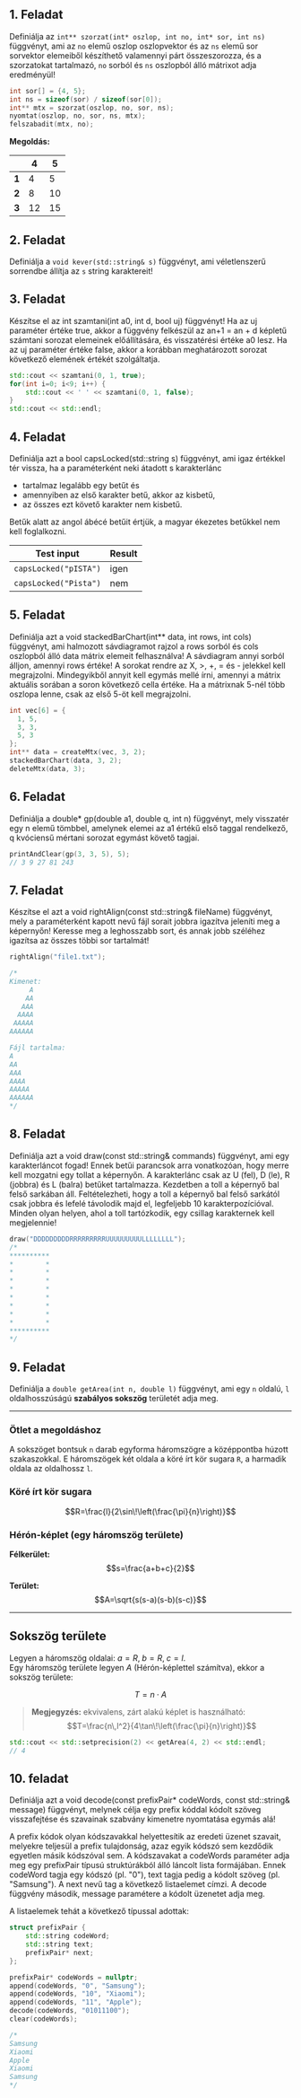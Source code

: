 ## 1. Feladat

Definiálja az `int** szorzat(int* oszlop, int no, int* sor, int ns)` függvényt, ami az `no` elemű oszlop oszlopvektor és az `ns` elemű sor sorvektor elemeiből készíthető valamennyi párt összeszorozza, és a szorzatokat tartalmazó, `no` sorból és `ns` oszlopból álló mátrixot adja eredményül!

```cpp
int sor[] = {4, 5};
int ns = sizeof(sor) / sizeof(sor[0]);
int** mtx = szorzat(oszlop, no, sor, ns);
nyomtat(oszlop, no, sor, ns, mtx);
felszabadit(mtx, no);
```

**Megoldás:**

|     | 4  | 5  |
|-----|----|----|
| **1** | 4  | 5  |
| **2** | 8  | 10 |
| **3** | 12 | 15 |

## 2. Feladat

Definiálja a `void kever(std::string& s)` függvényt, ami véletlenszerű sorrendbe állítja az `s` string karaktereit!

## 3. Feladat
Készítse el az int szamtani(int a0, int d, bool uj) függvényt! Ha az uj paraméter értéke true, akkor a függvény felkészül az an+1 = an + d képletű számtani sorozat elemeinek előállítására, és visszatérési értéke a0 lesz. Ha az uj paraméter értéke false, akkor a korábban meghatározott sorozat következő elemének értékét szolgáltatja.

```cpp
std::cout << szamtani(0, 1, true);
for(int i=0; i<9; i++) {
    std::cout << ' ' << szamtani(0, 1, false);
}
std::cout << std::endl;
```

## 4. Feladat

Definiálja azt a bool capsLocked(std::string s) függvényt, ami igaz értékkel tér vissza, ha a paraméterként neki átadott s karakterlánc
- tartalmaz legalább egy betűt és
- amennyiben az első karakter betű, akkor az kisbetű,
- az összes ezt követő karakter nem kisbetű.

Betűk alatt az angol ábécé betűit értjük, a magyar ékezetes betűkkel nem kell foglalkozni.

| Test input | Result |
|------------|--------|
| `capsLocked("pISTA")` | igen |
| `capsLocked("Pista")` | nem |

## 5. Feladat

Definiálja azt a void stackedBarChart(int** data, int rows, int cols) függvényt, ami halmozott sávdiagramot rajzol a rows sorból és cols oszlopból álló data mátrix elemeit felhasználva! A sávdiagram annyi sorból álljon, amennyi rows értéke! A sorokat rendre az X, >, +, = és - jelekkel kell megrajzolni. Mindegyikből annyit kell egymás mellé írni, amennyi a mátrix aktuális sorában a soron következő cella értéke. Ha a mátrixnak 5-nél több oszlopa lenne, csak az első 5-öt kell megrajzolni.

```cpp
int vec[6] = {
  1, 5,
  3, 3,
  5, 3
};
int** data = createMtx(vec, 3, 2);
stackedBarChart(data, 3, 2);
deleteMtx(data, 3);
```

## 6. Feladat

Definiálja a double* gp(double a1, double q, int n) függvényt, mely visszatér egy n elemű tömbbel, amelynek elemei az a1 értékű első taggal rendelkező, q kvóciensű mértani sorozat egymást követő tagjai.

```cpp
printAndClear(gp(3, 3, 5), 5);
// 3 9 27 81 243
```

## 7. Feladat

Készítse el azt a void rightAlign(const std::string& fileName) függvényt, mely a paraméterként kapott nevű fájl sorait jobbra igazítva jeleníti meg a képernyőn! Keresse meg a leghosszabb sort, és annak jobb széléhez igazítsa az összes többi sor tartalmát!

```cpp
rightAlign("file1.txt");

/*
Kimenet:
     A
    AA
   AAA
  AAAA
 AAAAA
AAAAAA

Fájl tartalma:
A
AA
AAA
AAAA
AAAAA
AAAAAA
*/
```

## 8. Feladat

Definiálja azt a void draw(const std::string& commands) függvényt, ami egy karakterláncot fogad! Ennek betűi parancsok arra vonatkozóan, hogy merre kell mozgatni egy tollat a képernyőn. A karakterlánc csak az U (fel), D (le), R (jobbra) és L (balra) betűket tartalmazza. Kezdetben a toll a képernyő bal felső sarkában áll. Feltételezheti, hogy a toll a képernyő bal felső sarkától csak jobbra és lefelé távolodik majd el, legfeljebb 10 karakterpozícióval. Minden olyan helyen, ahol a toll tartózkodik, egy csillag karakternek kell megjelennie!


```cpp
draw("DDDDDDDDDRRRRRRRRRUUUUUUUUULLLLLLLL");
/*
**********
*        *
*        *
*        *
*        *
*        *
*        *
*        *
*        *
**********
*/
```

## 9. Feladat

Definiálja a `double getArea(int n, double l)` függvényt, ami egy `n` oldalú, `l` oldalhosszúságú **szabályos sokszög** területét adja meg.

---

### Ötlet a megoldáshoz
A sokszöget bontsuk `n` darab egyforma háromszögre a középpontba húzott szakaszokkal.
E háromszögek két oldala a köré írt kör sugara `R`, a harmadik oldala az oldalhossz `l`.

### Köré írt kör sugara

$$R=\frac{l}{2\sin\!\left(\frac{\pi}{n}\right)}$$


### Hérón-képlet (egy háromszög területe)

**Félkerület:**
$$s=\frac{a+b+c}{2}$$

**Terület:**
$$A=\sqrt{s(s-a)(s-b)(s-c)}$$

---

## Sokszög területe
Legyen a háromszög oldalai: $a=R,\; b=R,\; c=l$.  
Egy háromszög területe legyen $A$ (Hérón-képlettel számítva), ekkor a sokszög területe:

$$T = n \cdot A$$

> **Megjegyzés:** ekvivalens, zárt alakú képlet is használható:
$$T=\frac{n\,l^2}{4\tan\!\left(\frac{\pi}{n}\right)}$$

```cpp
std::cout << std::setprecision(2) << getArea(4, 2) << std::endl;
// 4
```

## 10. feladat

Definiálja azt a void decode(const prefixPair* codeWords, const std::string& message) függvényt, melynek célja egy prefix kóddal kódolt szöveg visszafejtése és szavainak szabvány kimenetre nyomtatása egymás alá!

A prefix kódok olyan kódszavakkal helyettesítik az eredeti üzenet szavait, melyekre teljesül a prefix tulajdonság, azaz egyik kódszó sem kezdődik egyetlen másik kódszóval sem. A kódszavakat a codeWords paraméter adja meg egy prefixPair típusú struktúrákból álló láncolt lista formájában. Ennek codeWord tagja egy kódszó (pl. "0"), text tagja pedig a kódolt szöveg (pl. "Samsung"). A next nevű tag a következő listaelemet címzi. A decode függvény második, message paramétere a kódolt üzenetet adja meg.

A listaelemek tehát a következő típussal adottak:

```cpp
struct prefixPair {
    std::string codeWord;
    std::string text;
    prefixPair* next;
};

prefixPair* codeWords = nullptr;
append(codeWords, "0", "Samsung");
append(codeWords, "10", "Xiaomi");
append(codeWords, "11", "Apple");
decode(codeWords, "01011100");
clear(codeWords);

/*
Samsung
Xiaomi
Apple
Xiaomi
Samsung
*/
```

